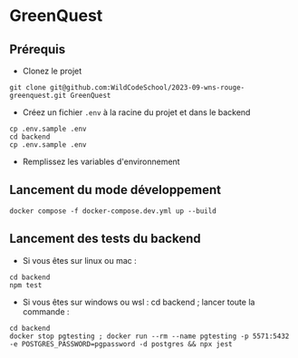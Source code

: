 # GreenQuest

## Prérequis

- Clonez le projet

```shell
git clone git@github.com:WildCodeSchool/2023-09-wns-rouge-greenquest.git GreenQuest
```

- Créez un fichier `.env` à la racine du projet et dans le backend

```shell
cp .env.sample .env
cd backend
cp .env.sample .env
```

- Remplissez les variables d'environnement

## Lancement du mode développement

```shell
docker compose -f docker-compose.dev.yml up --build
```
## Lancement des tests du backend

- Si vous êtes sur linux ou mac : 
```shell
cd backend
npm test
```
- Si vous êtes sur windows ou wsl : cd backend ; lancer toute la commande : 
```wsl
cd backend
docker stop pgtesting ; docker run --rm --name pgtesting -p 5571:5432 -e POSTGRES_PASSWORD=pgpassword -d postgres && npx jest
```